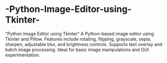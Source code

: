 # -Python-Image-Editor-using-Tkinter-
"Python Image Editor using Tkinter" A Python-based image editor using Tkinter and Pillow. Features include rotating, flipping, grayscale, sepia, sharpen, adjustable blur, and brightness controls. Supports text overlay and batch image processing. Ideal for basic image manipulations and GUI experimentation.

